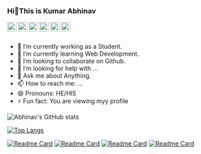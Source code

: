 ### Hi👋This is Kumar Abhinav 

<a target="_blank" href="https://www.linkedin.com/in/aryclenio-barros-060322135/">
  <img align="left" alt="LinkdeIN" width="22px" src="https://cdn.jsdelivr.net/npm/simple-icons@v3/icons/linkedin.svg" />
</a>
<a target="_blank" href="https://api.whatsapp.com/send?phone=5584999828379">
  <img align="left" alt="Whatsapp" width="22px" src="https://cdn.jsdelivr.net/npm/simple-icons@v3/icons/whatsapp.svg" />
</a>
<a target="_blank" href="https://www.instagram.com/ary.clenio/">
  <img align="left" alt="Instagram" width="22px" src="https://cdn.jsdelivr.net/npm/simple-icons@v3/icons/instagram.svg" />
</a>
<a target="_blank" href="https://dev.to/aryclenio/">
  <img align="left" alt="Devto" width="22px" src="https://cdn.jsdelivr.net/npm/simple-icons@v3/icons/dev-dot-to.svg" />
</a>
<a target="_blank" href="mailto:arycleniobarros@gmail.com">
  <img align="left" alt="Gmail" width="22px" src="https://cdn.jsdelivr.net/npm/simple-icons@v3/icons/gmail.svg" />
</a>
<a target="_blank" href="https://fb.com/aryxb">
  <img align="left" alt="Facebook" width="22px" src="https://cdn.jsdelivr.net/npm/simple-icons@v3/icons/facebook.svg" />
</a>
<br></br>

- 🔭 I’m currently working as a Student.
- 🌱 I’m currently learning Web Development.
- 👯 I’m looking to collaborate on Github. 
- 🤔 I’m looking for help with ...
- 💬 Ask me about Anything.
- 📫 How to reach me: ...
- 😄 Pronouns: HE/HIS
- ⚡ Fun fact: You are viewing myy profile

![Abhinav's GitHub stats](https://github-readme-stats.vercel.app/api?username=geekabhinav007&show_icons=true&theme=radical)

[![Top Langs](https://github-readme-stats.vercel.app/api/top-langs/?username=geekabhinav007&layout=compact&theme=tokyonight)](https://github.com/gekabhinav007/github-readme-stats)


[![Readme Card](https://github-readme-stats.vercel.app/api/pin/?username=geekabhinav007&repo=web-noobdevelopers&theme=synthwave)](https://github.com/geekabhinav007/github-readme-stats)
[![Readme Card](https://github-readme-stats.vercel.app/api/pin/?username=geekabhinav007&repo=code_C_programming&theme=synthwave)](https://github.com/geekabhinav007/github-readme-stats)
[![Readme Card](https://github-readme-stats.vercel.app/api/pin/?username=geekabhinav007&repo=www&theme=synthwave)](https://github.com/geekabhinav007/github-readme-stats)
[![Readme Card](https://github-readme-stats.vercel.app/api/pin/?username=geekabhinav007&repo=noobdeveloper&theme=synthwave)](https://github.com/geekabhinav007/github-readme-stats)


<!--
[![Geekabhinav's wakatime stats](https://github-readme-stats.vercel.app/api/wakatime?username=geekabhinav007)](https://github.com/geekabhinav007/github-readme-stats)

![Anurag's GitHub stats](https://github-readme-stats.vercel.app/api?username=geekabhinav007&show_icons=true)

[![willianrod's wakatime stats](https://github-readme-stats.vercel.app/api/wakatime?username=geekabhinav007)](https://github.com/anuraghazra/github-readme-stats)
-->

